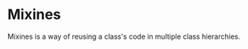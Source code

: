 <h1>Mixines</h1>
<p1>Mixines is a way of reusing a class's code in multiple class hierarchies.</p1>

